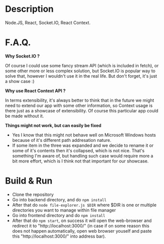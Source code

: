 # Description

Node.JS, React, Socket.IO, React Context.

# F.A.Q.

**Why Socket.IO ?**

Of course I could use some fancy stream API (which is included in fetch), or some other more or less complex solution, but Socket.IO is popular way to solve that, however I wouldn't use it in the real life. But don't forget, it's just a show case :)

**Why use React Context API ?**

In terms extensibility, it's always better to think that in the future we might need to extend our app with some other information, so Context usage is there just as a showcase of extensibility. Of course this particular app could be made without it.

**Things might not work, but can easily be fixed**

- Yes I know that this might not behave well on Microsoft Windows hosts because of it's different path addresation nature.
- If some item in the three was expanded and we decide to rename it or some of it's contents then it's collapsed, which is not nice. That's something I'm aware of, but handling such case would require more a bit more effort, which is I think not that important for our showcase.


# Build & Run

- Clone the repository
- Go into backend directory, and do ```npm install```
- After that do ```node file-explorer.js $DIR``` where $DIR is one or multiple directories you want to manage within file manager
- Go into frontend directory and do ```npm install```
- After that do ```npm start```, on success it will open the web-browser and redirect it to "http://localhost:3000/" (in case if on some reason this does not happen automatically, open web browser youself and paste this "http://localhost:3000/" into address bar).
